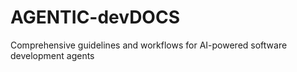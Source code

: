# AGENTIC-devDOCS
Comprehensive guidelines and workflows for AI-powered software development agents
